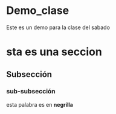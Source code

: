 # Demo_clase

Este es un demo para la clase del sabado

# sta es una seccion

## Subsección

### sub-subsección

esta palabra es en **negrilla**
